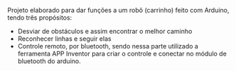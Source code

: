 Projeto elaborado para dar funções a um robô (carrinho) feito com Arduino, tendo três propósitos:
- Desviar de obstáculos e assim encontrar o melhor caminho
- Reconhecer linhas e seguir elas
- Controle remoto, por bluetooth, sendo nessa parte utilizado a ferramenta APP Inventor para criar o controle e conectar no módulo de bluetooth do arduino.
